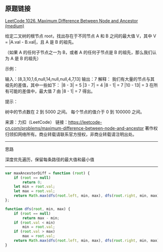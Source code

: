 ## 原题链接

[LeetCode 1026. Maximum Difference Between Node and Ancestor (medium)](https://leetcode-cn.com/problems/maximum-difference-between-node-and-ancestor/)

给定二叉树的根节点 root，找出存在于不同节点 A 和 B 之间的最大值 V，其中 V = |A.val - B.val|，且 A 是 B 的祖先。

（如果 A 的任何子节点之一为 B，或者 A 的任何子节点是 B 的祖先，那么我们认为 A 是 B 的祖先）


示例：

输入：[8,3,10,1,6,null,14,null,null,4,7,13]
输出：7
解释： 
我们有大量的节点与其祖先的差值，其中一些如下：
|8 - 3| = 5
|3 - 7| = 4
|8 - 1| = 7
|10 - 13| = 3
在所有可能的差值中，最大值 7 由 |8 - 1| = 7 得出。
 

提示：

树中的节点数在 2 到 5000 之间。
每个节点的值介于 0 到 100000 之间。

来源：力扣（LeetCode）
链接：https://leetcode-cn.com/problems/maximum-difference-between-node-and-ancestor
著作权归领扣网络所有。商业转载请联系官方授权，非商业转载请注明出处。

---

思路

深度优先遍历，保留每条路径的最大值和最小值

---

```javascript
var maxAncestorDiff = function (root) {
    if (root == null)
        return 0;
    let min = root.val;
    let max = root.val;
    return Math.max(dfs(root.left, min, max), dfs(root.right, min, max));
};

function dfs(root, min, max) {
    if (root == null)
        return max - min;
    if (root.val < min)
        min = root.val;
    if (root.val > max)
        max = root.val;
    return Math.max(dfs(root.left, min, max), dfs(root.right, min, max));
}
```
